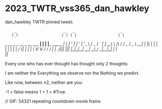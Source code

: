 # 2023_TWTR_vss365_dan_hawkley

dan_hawkley TWTR pinned tweet:

        _                      _   _                     _   
       (_)                    | | | |                   | |  
  _ __  _ _ __  _ __   ___  __| | | |___      _____  ___| |_ 
 | '_ \| | '_ \| '_ \ / _ \/ _` | | __\ \ /\ / / _ \/ _ \ __|
 | |_) | | | | | | | |  __/ (_| | | |_ \ V  V /  __/  __/ |_ 
 | .__/|_|_| |_|_| |_|\___|\__,_|  \__| \_/\_/ \___|\___|\__|
 | |                                                         
 |_|                                                         

Every one 
      who has
ever       thought
has        thought
only   2   thoughts:

I am neither
the  Everything
     we observe
     nor
the  Nothing
     we predict.

Like now,
between ±2,
neither are you:

-1 = false means
   1 + 1 = #True.
   
   // GIF: 54321 repeating countdown movie frams 
